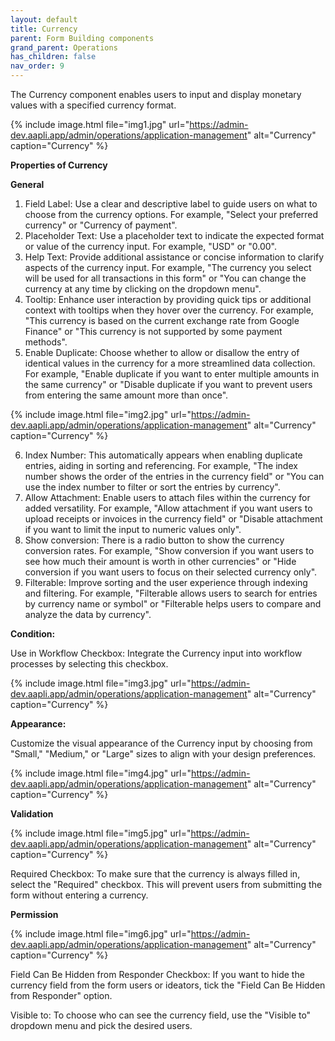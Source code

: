 ```yaml
---
layout: default
title: Currency
parent: Form Building components
grand_parent: Operations
has_children: false
nav_order: 9
---
```


The Currency component enables users to input and display monetary values with a specified currency format.

{% include image.html file="img1.jpg" url="https://admin-dev.aapli.app/admin/operations/application-management" alt="Currency" caption="Currency" %}

**Properties of Currency**

**General**

1. Field Label: Use a clear and descriptive label to guide users on what to choose from the currency options. For example, "Select your preferred currency" or "Currency of payment".
2. Placeholder Text: Use a placeholder text to indicate the expected format or value of the currency input. For example, "USD" or "0.00".
3. Help Text: Provide additional assistance or concise information to clarify aspects of the currency input. For example, "The currency you select will be used for all transactions in this form" or "You can change the currency at any time by clicking on the dropdown menu".
4. Tooltip: Enhance user interaction by providing quick tips or additional context with tooltips when they hover over the currency. For example, "This currency is based on the current exchange rate from Google Finance" or "This currency is not supported by some payment methods".
5. Enable Duplicate: Choose whether to allow or disallow the entry of identical values in the currency for a more streamlined data collection. For example, "Enable duplicate if you want to enter multiple amounts in the same currency" or "Disable duplicate if you want to prevent users from entering the same amount more than once".

{% include image.html file="img2.jpg" url="https://admin-dev.aapli.app/admin/operations/application-management" alt="Currency" caption="Currency" %}

6. Index Number: This automatically appears when enabling duplicate entries, aiding in sorting and referencing. For example, "The index number shows the order of the entries in the currency field" or "You can use the index number to filter or sort the entries by currency".
7. Allow Attachment: Enable users to attach files within the currency for added versatility. For example, "Allow attachment if you want users to upload receipts or invoices in the currency field" or "Disable attachment if you want to limit the input to numeric values only".
8. Show conversion: There is a radio button to show the currency conversion rates. For example, "Show conversion if you want users to see how much their amount is worth in other currencies" or "Hide conversion if you want users to focus on their selected currency only".
9. Filterable: Improve sorting and the user experience through indexing and filtering. For example, "Filterable allows users to search for entries by currency name or symbol" or "Filterable helps users to compare and analyze the data by currency".


**Condition:**

Use in Workflow Checkbox: Integrate the Currency input into workflow processes by selecting this checkbox.

{% include image.html file="img3.jpg" url="https://admin-dev.aapli.app/admin/operations/application-management" alt="Currency" caption="Currency" %}

**Appearance:**

Customize the visual appearance of the Currency input by choosing from "Small," "Medium," or "Large" sizes to align with your design preferences.

{% include image.html file="img4.jpg" url="https://admin-dev.aapli.app/admin/operations/application-management" alt="Currency" caption="Currency" %}

**Validation**

{% include image.html file="img5.jpg" url="https://admin-dev.aapli.app/admin/operations/application-management" alt="Currency" caption="Currency" %}

Required Checkbox: To make sure that the currency is always filled in, select the "Required" checkbox. This will prevent users from submitting the form without entering a currency.

**Permission**

{% include image.html file="img6.jpg" url="https://admin-dev.aapli.app/admin/operations/application-management" alt="Currency" caption="Currency" %}

Field Can Be Hidden from Responder Checkbox: If you want to hide the currency field from the form users or ideators, tick the "Field Can Be Hidden from Responder" option.

Visible to:  To choose who can see the currency field, use the "Visible to" dropdown menu and pick the desired users.


